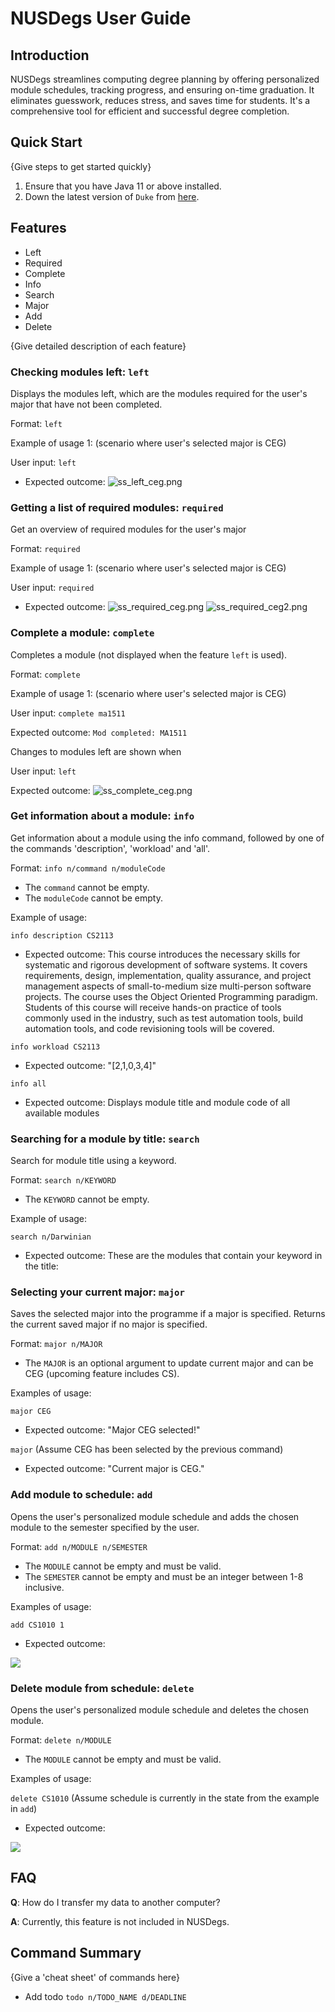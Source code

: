 # NUSDegs User Guide

## Introduction

NUSDegs streamlines computing degree planning by offering personalized module schedules, tracking progress, 
and ensuring on-time graduation. It eliminates guesswork, reduces stress, and saves time for students. 
It's a comprehensive tool for efficient and successful degree completion.

## Quick Start

{Give steps to get started quickly}

1. Ensure that you have Java 11 or above installed.
1. Down the latest version of `Duke` from [here](http://link.to/duke).

## Features
- Left
- Required
- Complete
- Info
- Search
- Major
- Add
- Delete

{Give detailed description of each feature}

### Checking modules left: `left`
Displays the modules left, which are the modules required for the user's major that have not been completed.

Format: `left`

Example of usage 1: (scenario where user's selected major is CEG)

User input: 
`left`

- Expected outcome:
![ss_left_ceg.png](screenshots%2Fss_left_ceg.png)

### Getting a list of required modules: `required`
Get an overview of required modules for the user's major

Format: `required`

Example of usage 1: (scenario where user's selected major is CEG)

User input:
`required`

- Expected outcome:
![ss_required_ceg.png](screenshots%2Fss_required_ceg.png)
![ss_required_ceg2.png](screenshots%2Fss_required_ceg2.png)

### Complete a module: `complete`
Completes a module (not displayed when the feature `left` is used).

Format: `complete`

Example of usage 1: (scenario where user's selected major is CEG)

User input:
`complete ma1511`

Expected outcome:
`Mod completed: MA1511`

Changes to modules left are shown when

User input:
`left`

Expected outcome:
![ss_complete_ceg.png](screenshots%2Fss_complete_ceg.png)

### Get information about a module: `info`
Get information about a module using the info command, followed by one of the commands 'description', 'workload' 
and 'all'.

Format: `info n/command n/moduleCode`


* The `command` cannot be empty.
* The `moduleCode` cannot be empty.

Example of usage: 

`info description CS2113`

- Expected outcome: This course introduces the necessary skills for systematic and rigorous development of software systems. It covers requirements, design, implementation, quality assurance, and project management aspects of small-to-medium size multi-person software projects. The course uses the Object Oriented Programming paradigm. Students of this course will receive hands-on practice of tools commonly used in the industry, such as test automation tools, build automation tools, and code revisioning tools will be covered.

`info workload CS2113`

- Expected outcome: "[2,1,0,3,4]"

`info all`

- Expected outcome: Displays module title and module code of all available modules


### Searching for a module by title: `search`
Search for module title using a keyword.

Format: `search n/KEYWORD`

* The `KEYWORD` cannot be empty.

Example of usage:

`search n/Darwinian`

- Expected outcome:
These are the modules that contain your keyword in the title:

### Selecting your current major: `major`
Saves the selected major into the programme if a major is specified.
Returns the current saved major if no major is specified.

Format: `major n/MAJOR`

* The `MAJOR` is an optional argument to update current major and can be CEG (upcoming feature includes CS).

Examples of usage:

`major CEG`

- Expected outcome: "Major CEG selected!"

`major` (Assume CEG has been selected by the previous command)

- Expected outcome: "Current major is CEG."


### Add module to schedule: `add`
Opens the user's personalized module schedule and adds the chosen module to the semester specified by the user.

Format: `add n/MODULE n/SEMESTER`

* The `MODULE` cannot be empty and must be valid.
* The `SEMESTER` cannot be empty and must be an integer between 1-8 inclusive.

Examples of usage:

`add CS1010 1`

- Expected outcome:

![](photos/add_outcome.png)

### Delete module from schedule: `delete`
Opens the user's personalized module schedule and deletes the chosen module.

Format: `delete n/MODULE`

* The `MODULE` cannot be empty and must be valid.

Examples of usage:

`delete CS1010` (Assume schedule is currently in the state from the example in `add`)

- Expected outcome:

![](photos/delete_outcome.png)

## FAQ

**Q**: How do I transfer my data to another computer? 

**A**: Currently, this feature is not included in NUSDegs.

## Command Summary

{Give a 'cheat sheet' of commands here}

* Add todo `todo n/TODO_NAME d/DEADLINE`

